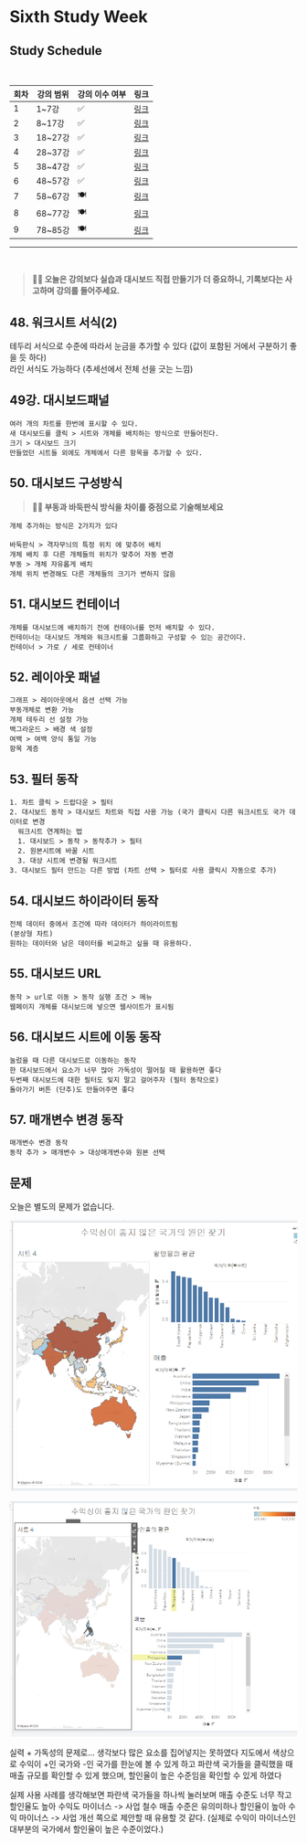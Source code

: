# Sixth Study Week


## Study Schedule
<br>

| 회차 | 강의 범위   | 강의 이수 여부 | 링크                                                                                                     |
|------|-------------|----------------|--------------------------------------------------------------------------------------------------------|
| 1    | 1~7강       | ✅              | [링크](https://www.youtube.com/watch?v=AXkaUrJs-Ko&list=PL87tgIIryGsa5vdz6MsaOEF8PK-YqK3fz&index=84)    |
| 2    | 8~17강      | ✅              | [링크](https://www.youtube.com/watch?v=AXkaUrJs-Ko&list=PL87tgIIryGsa5vdz6MsaOEF8PK-YqK3fz&index=75)    |
| 3    | 18~27강     | ✅              | [링크](https://www.youtube.com/watch?v=AXkaUrJs-Ko&list=PL87tgIIryGsa5vdz6MsaOEF8PK-YqK3fz&index=65)    |
| 4    | 28~37강     | ✅              | [링크](https://www.youtube.com/watch?v=e6J0Ljd6h44&list=PL87tgIIryGsa5vdz6MsaOEF8PK-YqK3fz&index=55)    |
| 5    | 38~47강     | ✅              | [링크](https://www.youtube.com/watch?v=AXkaUrJs-Ko&list=PL87tgIIryGsa5vdz6MsaOEF8PK-YqK3fz&index=45)    |
| 6    | 48~57강     | ✅              | [링크](https://www.youtube.com/watch?v=AXkaUrJs-Ko&list=PL87tgIIryGsa5vdz6MsaOEF8PK-YqK3fz&index=35)    |
| 7    | 58~67강     | 🍽️             | [링크](https://www.youtube.com/watch?v=AXkaUrJs-Ko&list=PL87tgIIryGsa5vdz6MsaOEF8PK-YqK3fz&index=25)    |
| 8    | 68~77강     | 🍽️             | [링크](https://www.youtube.com/watch?v=AXkaUrJs-Ko&list=PL87tgIIryGsa5vdz6MsaOEF8PK-YqK3fz&index=15)    |
| 9    | 78~85강     | 🍽️             | [링크](https://www.youtube.com/watch?v=AXkaUrJs-Ko&list=PL87tgIIryGsa5vdz6MsaOEF8PK-YqK3fz&index=5)     |
---

<br/>
<!-- 여기까진 그대로 둬 주세요-->

> **🧞‍♀️ 오늘은 강의보다 실습과 대시보드 직접 만들기가 더 중요하니, 기록보다는 사고하며 강의를 들어주세요.**

## 48. 워크시트 서식(2)

<!-- 워크시트에 관해 본 강의에서 알게 된 점을 적어주세요 -->
테두리 서식으로 수준에 따라서 눈금을 추가할 수 있다 (값이 포함된 거에서 구분하기 좋을 듯 하다)  
라인 서식도 가능하다 (추세선에서 전체 선을 긋는 느낌)


## 49강. 대시보드패널

<!-- 대시보드패널 강의에서 알게 된 점을 적어주세요. -->
```
여러 개의 차트를 한번에 표시할 수 있다.  
새 대시보드를 클릭 > 시트와 개체를 배치하는 방식으로 만들어진다.  
크기 > 대시보드 크기  
만들었던 시트들 외에도 개체에서 다른 항목을 추가할 수 있다.
```


## 50. 대시보드 구성방식

<!-- 알게 된 점을 적고, 아래 질문에 답해보세요 :) -->
> **🧞‍♀️ 부동과 바둑판식 방식을 차이를 중점으로 기술해보세요**
```
개체 추가하는 방식은 2가지가 있다

바둑판식 > 격자무늬의 특정 위치 에 맞추어 배치
개체 배치 후 다른 개체들의 위치가 맞추어 자동 변경
부동 > 개체 자유롭게 배치
개체 위치 변경해도 다른 개체들의 크기가 변하지 않음

```

## 51. 대시보드 컨테이너
```
개체를 대시보드에 배치하기 전에 컨테이너를 먼저 배치할 수 있다.
컨테이너는 대시보드 개체와 워크시트를 그룹화하고 구성할 수 있는 공간이다.
컨테이너 > 가로 / 세로 컨테이너
```

## 52. 레이아웃 패널
```
그래프 > 레이아웃에서 옵션 선택 가능
부동개체로 변환 가능
개체 테두리 선 설정 가능
백그라운드 > 배경 색 설정
여백 > 여백 양식 통일 가능
항목 계층
```

## 53. 필터 동작

<!-- 필터 동작에 대해 알게 된 점을 적어주세요 -->
```
1. 차트 클릭 > 드랍다운 > 필터
2. 대시보드 동작 > 대시보드 차트와 직접 사용 가능 (국가 클릭시 다른 워크시트도 국가 데이터로 변경
  워크시트 연계하는 법
  1. 대시보드 > 동작 > 동작추가 > 필터
  2. 원본시트에 바꿀 시트
  3. 대상 시트에 변경될 워크시트
3. 대시보드 필터 만드는 다른 방법 (차트 선택 > 필터로 사용 클릭시 자동으로 추가)
```

## 54. 대시보드 하이라이터 동작

<!-- 하이라이터에 대해 알게 된 점을 적어주세요 -->
```
전체 데이터 중에서 조건에 따라 데이터가 하이라이트됨
(분상형 차트)
원하는 데이터와 남은 데이터를 비교하고 싶을 때 유용하다.
```


## 55. 대시보드 URL

<!-- URL에 대해 알게 된 점을 적어주세요 -->
```
동작 > url로 이동 > 동작 실행 조건 > 메뉴
웹페이지 개체를 대시보드에 넣으면 웹사이트가 표시됨
```


## 56. 대시보드 시트에 이동 동작

<!-- 대시보드 시트에 이동에 대해 알게 된 점을 적어주세요!-->
```
눌렀을 때 다른 대시보드로 이동하는 동작
한 대시보드에서 요소가 너무 많아 가독성이 떨어질 때 활용하면 좋다
두번째 대시보드에 대한 필터도 잊지 말고 걸어주자 (필터 동작으로)
돌아가기 버튼 (단추)도 만들어주면 좋다
```

## 57. 매개변수 변경 동작

<!-- 매개변수 변경 동작에 대해 알게 된 점을 적어주세요!-->
```
매개변수 변경 동작
동작 추가 > 매개변수 > 대상매개변수와 원본 선택

```

## 문제

오늘은 별도의 문제가 없습니다. 

![1번](./images/대시보드1.png)

![2번](./images/대시보드2.png)

실력 + 가독성의 문제로... 생각보다 많은 요소를 집어넣지는 못하였다
지도에서 색상으로 수익이 +인 국가와 -인 국가를 한눈에 볼 수 있게 하고
파란색 국가들을 클릭했을 때 매출 규모를 확인할 수 있게 했으며, 할인율이 높은 수준임을 확인할 수 있게 하였다

실제 사용 사례를 생각해보면
파란색 국가들을 하나씩 눌러보며 
매출 수준도 너무 작고 할인율도 높아 수익도 마이너스 -> 사업 철수
매출 수준은 유의미하나 할인율이 높아 수익 마이너스 -> 사업 개선
쪽으로 제안할 때 유용할 것 같다.
(실제로 수익이 마이너스인 대부분의 국가에서 할인율이 높은 수준이었다.)

